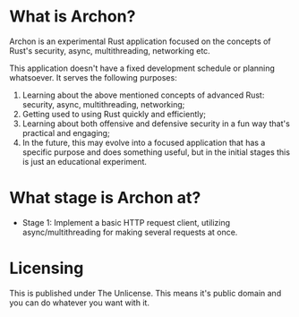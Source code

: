 # What is Archon?

Archon is an experimental Rust application focused on the concepts of Rust's security, async, multithreading, networking etc.

This application doesn't have a fixed development schedule or planning whatsoever. It serves the following purposes:

1. Learning about the above mentioned concepts of advanced Rust: security, async, multithreading, networking;
2. Getting used to using Rust quickly and efficiently;
3. Learning about both offensive and defensive security in a fun way that's practical and engaging;
4. In the future, this may evolve into a focused application that has a specific purpose and does something useful, but in the initial stages this is just an educational experiment.

# What stage is Archon at?

- Stage 1: Implement a basic HTTP request client, utilizing async/multithreading for making several requests at once.

# Licensing

This is published under The Unlicense. This means it's public domain and you can do whatever you want with it.